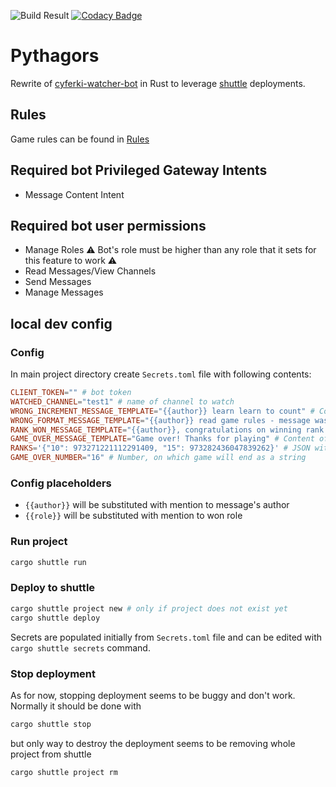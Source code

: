 ![Build Result](https://github.com/Kryszak/pythagors/actions/workflows/build.yml/badge.svg)
[![Codacy Badge](https://app.codacy.com/project/badge/Grade/1dc1711a57c1423e81b6ffb027b61dd7)](https://www.codacy.com/gh/Kryszak/pythagors/dashboard?utm_source=github.com&amp;utm_medium=referral&amp;utm_content=Kryszak/pythagors&amp;utm_campaign=Badge_Grade)

# Pythagors
Rewrite of [cyferki-watcher-bot](https://github.com/Kryszak/cyferki-watcher-bot) in Rust to leverage 
[shuttle](https://www.shuttle.rs/) deployments.

## Rules
Game rules can be found in [Rules](./RULES.md)

## Required bot Privileged Gateway Intents
- Message Content Intent

## Required bot user permissions
- Manage Roles :warning: Bot's role must be higher than any role that it sets for this feature to work ⚠️
- Read Messages/View Channels
- Send Messages
- Manage Messages

## local dev config
### Config
In main project directory create `Secrets.toml` file with following contents:
```toml
CLIENT_TOKEN="" # bot token
WATCHED_CHANNEL="test1" # name of channel to watch
WRONG_INCREMENT_MESSAGE_TEMPLATE="{{author}} learn learn to count" # Content of message sent, when user posts wrong number
WRONG_FORMAT_MESSAGE_TEMPLATE="{{author}} read game rules - message was not correct" # Content of message sent, when user posts message in wrong format
RANK_WON_MESSAGE_TEMPLATE="{{author}}, congratulations on winning rank {{role}}!" # Content of message sent, when user posts message with number winning role 
GAME_OVER_MESSAGE_TEMPLATE="Game over! Thanks for playing" # Content of message sent on last number
RANKS='{"10": 973271221112291409, "15": 973282436047839262}' # JSON with number - rankId entries
GAME_OVER_NUMBER="16" # Number, on which game will end as a string
```
### Config placeholders
- `{{author}}` will be substituted with mention to message's author
- `{{role}}` will be substituted with mention to won role

### Run project
```bash
cargo shuttle run
```

### Deploy to shuttle
```bash
cargo shuttle project new # only if project does not exist yet
cargo shuttle deploy
```
Secrets are populated initially from `Secrets.toml` file and can be edited with `cargo shuttle secrets` command.

### Stop deployment
As for now, stopping deployment seems to be buggy and don't work. Normally it should be done with
```bash
cargo shuttle stop
```
but only way to destroy the deployment seems to be removing whole project from shuttle
```bash
cargo shuttle project rm
```
